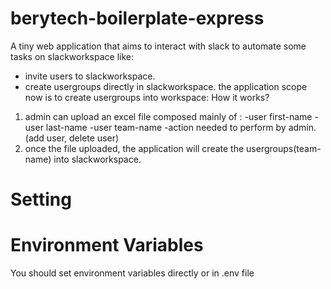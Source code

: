 # berytech-boilerplate-express
 A tiny web application that aims to interact with slack to automate some tasks on slackworkspace like:
 * invite users to slackworkspace.
 * create usergroups directly in slackworkspace.
 the application scope now is to create usergroups into workspace:
 How it works?
 1. admin can upload an excel file composed mainly of :
   -user first-name
   -user last-name
   -user team-name
   -action needed to perform by admin.(add user, delete user)
 2. once the file uploaded, the application will create the usergroups(team-name) into slackworkspace.

# Setting
# Environment Variables
You should set environment variables directly or in .env file

